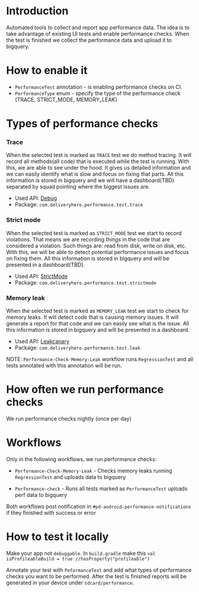 # Introduction

Automated tools to collect and report app performance data. The idea is to take advantage of existing UI tests and enable performance checks. When the test is finished we collect the performance data and upload it to bigquery.

# How to enable it

- `PerformanceTest` annotation - is enabling performance checks on CI.
- `PerformanceType` enum - specify the type of the performance check (TRACE, STRICT_MODE, MEMORY_LEAK)

# Types of performance checks

### Trace
When the selected test is marked as `TRACE` test we do method tracing. It will record all methods(all code) that is executed while the test is running.
With this, we are able to see under the hood. It gives us detailed information and we can easily identify what is slow and focus on fixing that parts.
All this information is stored in bigquery and we will have a dashboard(TBD) separated by squad pointing where the biggest issues are.

- Used API: [Debug](https://developer.android.com/reference/android/os/Debug)
- Package: `com.deliveryhero.performance.test.trace`

### Strict mode
When the selected test is marked as `STRICT_MODE` test we start to record violations. That means we are recording things in the code that are considered a violation. Such things are: read from disk, write on disk, etc.
With this, we will be able to detect potential performance issues and focus on fixing them.
All this information is stored in bigquery and will be presented in a dashboard(TBD).

- Used API: [StrictMode](https://developer.android.com/reference/android/os/StrictMode)
- Package: `com.deliveryhero.performance.test.strictmode`

### Memory leak
When the selected test is marked as `MEMORY_LEAK` test we start to check for memory leaks. It will detect code that is causing memory issues. It will generate a report for that code and we can easily see what is the issue.
All this information is stored in bigquery and will be presented in a dashboard.

- Used API: [Leakcanary](https://square.github.io/leakcanary/)
- Package: `com.deliveryhero.performance.test.leak`

NOTE: `Performance-Check-Memory-Leak` workflow runs `RegressionTest` and all tests annotated with this annotation will be run.

# How often we run performance checks

We run performance checks nightly (once per day)

# Workflows

Only in the following workflows, we run performance checks:

- `Performance-Check-Memory-Leak` - Checks memory leaks running `RegressionTest` and uploads data to bigquery

- `Performance-check` - Runs all tests marked as `PerformanceTest` uploads perf data to bigquery

Both workflows post notification in `#pd-android-performance-notifications` if they finished with success or error

# How to test it locally

Make your app not `debuggable`. In `build.gradle` make this `val isProfileableBuild = true //hasProperty("profileable")`

Annotate your test with `PeformanceTest` and add what types of performance checks you want to be performed. After the test is finished reports will be generated in your device under `sdcard/performance`.

